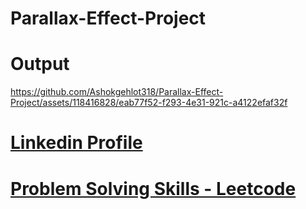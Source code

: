 # Parallax-Effect-Project

# Output

https://github.com/Ashokgehlot318/Parallax-Effect-Project/assets/118416828/eab77f52-f293-4e31-921c-a4122efaf32f



# [ Linkedin Profile](https://www.linkedin.com/in/ashok-gehlot-0ba51224a?lipi=urn%3Ali%3Apage%3Ad_flagship3_profile_view_base_contact_details%3B2LULKNgpRECUdYyRsUL0Rw%3D%3D)

# [ Problem Solving Skills - Leetcode](https://leetcode.com/Ashok_JavaDeveloper/)

